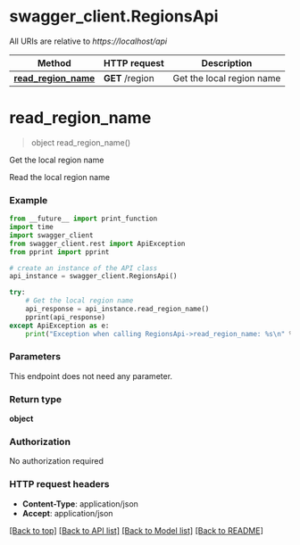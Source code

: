 # swagger_client.RegionsApi

All URIs are relative to *https://localhost/api*

Method | HTTP request | Description
------------- | ------------- | -------------
[**read_region_name**](RegionsApi.md#read_region_name) | **GET** /region | Get the local region name


# **read_region_name**
> object read_region_name()

Get the local region name

Read the local region name

### Example
```python
from __future__ import print_function
import time
import swagger_client
from swagger_client.rest import ApiException
from pprint import pprint

# create an instance of the API class
api_instance = swagger_client.RegionsApi()

try:
    # Get the local region name
    api_response = api_instance.read_region_name()
    pprint(api_response)
except ApiException as e:
    print("Exception when calling RegionsApi->read_region_name: %s\n" % e)
```

### Parameters
This endpoint does not need any parameter.

### Return type

**object**

### Authorization

No authorization required

### HTTP request headers

 - **Content-Type**: application/json
 - **Accept**: application/json

[[Back to top]](#) [[Back to API list]](../README.md#documentation-for-api-endpoints) [[Back to Model list]](../README.md#documentation-for-models) [[Back to README]](../README.md)

